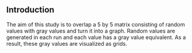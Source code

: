 <h2><b>Introduction</b> </h2>
<p>
The aim of this study is to overlap a 5 by 5 matrix consisting of random values with gray values and turn it into a graph. Random values are generated in each run and each value has a gray value equivalent. As a result, these gray values are visualized as grids.

</p>


